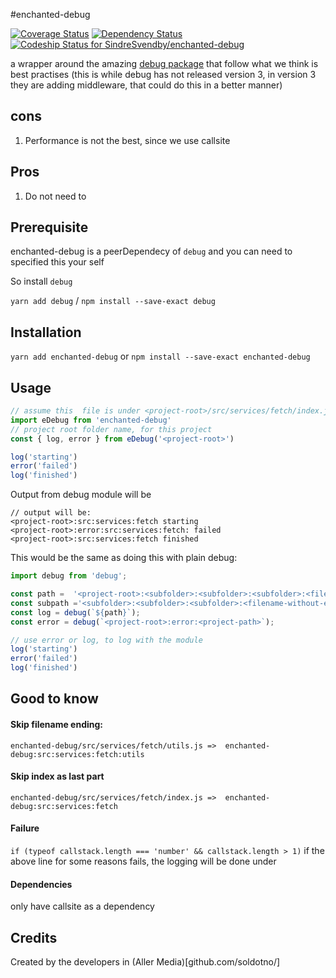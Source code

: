 #enchanted-debug

[![Coverage Status](https://coveralls.io/repos/github/SindreSvendby/enchanted-debug/badge.svg)](https://coveralls.io/github/SindreSvendby/enchanted-debug)
[![Dependency Status](https://dependencyci.com/github/SindreSvendby/enchanted-debug/badge)](https://dependencyci.com/github/SindreSvendby/enchanted-debug)
[ ![Codeship Status for SindreSvendby/enchanted-debug](https://app.codeship.com/projects/244cf160-b1cb-0134-df39-72b4409ab7af/status?branch=master)](https://app.codeship.com/projects/193272)

a wrapper around the amazing [debug package](https://www.npmjs.com/package/debug) that follow what we think is best practises
(this is while debug has not released version 3, in version 3 they are adding middleware, that could do this in a better manner)

## cons
1. Performance is not the best, since we use callsite

## Pros
1. Do not need to


## Prerequisite

enchanted-debug is a peerDependecy of `debug` and you can need to specified this your self

So install `debug`

`yarn add debug` / `npm install --save-exact debug`

## Installation

`yarn add enchanted-debug` or `npm install --save-exact enchanted-debug`

## Usage

```js
// assume this  file is under <project-root>/src/services/fetch/index.js
import eDebug from 'enchanted-debug'
// project root folder name, for this project
const { log, error } from eDebug('<project-root>')

log('starting')
error('failed')
log('finished')

```

Output from debug module will be
```
// output will be:
<project-root>:src:services:fetch starting
<project-root>:error:src:services:fetch: failed
<project-root>:src:services:fetch finished
```

This would be the same as doing this with plain debug:
```js
import debug from 'debug';

const path =  '<project-root>:<subfolder>:<subfolder>:<subfolder>:<filename-without-ending>'
const subpath ='<subfolder>:<subfolder>:<subfolder>:<filename-without-ending>'
const log = debug(`${path}`);
const error = debug(`<project-root>:error:<project-path>`);

// use error or log, to log with the module
log('starting')
error('failed')
log('finished')
```

## Good to know

#### Skip filename ending:
```
enchanted-debug/src/services/fetch/utils.js =>  enchanted-debug:src:services:fetch:utils
```

#### Skip index as last part

```
enchanted-debug/src/services/fetch/index.js =>  enchanted-debug:src:services:fetch
```

#### Failure

`if (typeof callstack.length === 'number' && callstack.length > 1)`
if the above line for some reasons fails, the logging will
be done under

#### Dependencies

only have callsite as a dependency

## Credits
Created by the developers in (Aller Media)[github.com/soldotno/]
